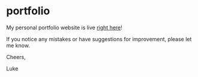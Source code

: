 # portfolio
My personal portfolio website is live [right here](http://www.lukemackenzie.ca)!

If you notice any mistakes or have suggestions for improvement, please let me know.

Cheers,

Luke
